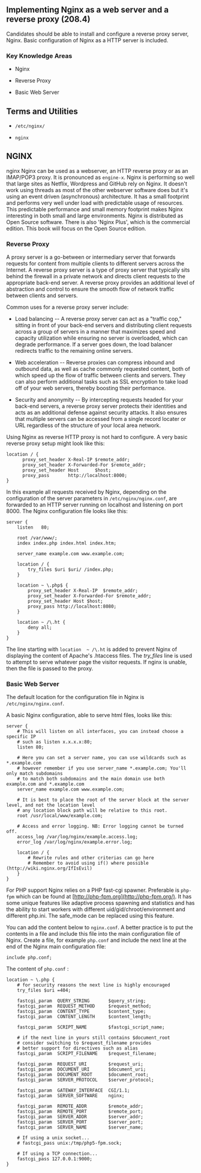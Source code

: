 ##  Implementing Nginx as a web server and a reverse proxy (208.4)

Candidates should be able to install and configure a reverse proxy
server, Nginx. Basic configuration of Nginx as a HTTP server is
included.

###   Key Knowledge Areas

- Nginx

- Reverse Proxy

- Basic Web Server

##  Terms and Utilities

-   `/etc/nginx/`

-   `nginx`

##  NGINX

nginx Nginx can be used as a webserver, an HTTP reverse proxy or as an
IMAP/POP3 proxy. It is pronounced as `engine-x`. Nginx is performing so
well that large sites as Netflix, Wordpress and GitHub rely on Nginx. It
doesn't work using threads as most of the other webserver software does
but it's using an event driven (asynchronous) architecture. It has a
small footprint and performs very well under load with predictable usage
of resources. This predictable performance and small memory footprint
makes Nginx interesting in both small and large environments. Nginx is
distributed as Open Source software. There is also 'Nginx Plus', which
is the commercial edition. This book will focus on the Open Source
edition.

###   Reverse Proxy

A proxy server is a go-between or intermediary server that forwards
requests for content from multiple clients to different servers across
the Internet. A reverse proxy server is a type of proxy server that
typically sits behind the firewall in a private network and directs
client requests to the appropriate back-end server. A reverse proxy
provides an additional level of abstraction and control to ensure the
smooth flow of network traffic between clients and servers.

Common uses for a reverse proxy server include:

-   Load balancing -- A reverse proxy server can act as a "traffic cop,"
    sitting in front of your back-end servers and distributing client
    requests across a group of servers in a manner that maximizes speed
    and capacity utilization while ensuring no server is overloaded,
    which can degrade performance. If a server goes down, the load
    balancer redirects traffic to the remaining online servers.

-   Web acceleration -- Reverse proxies can compress inbound and
    outbound data, as well as cache commonly requested content, both of
    which speed up the flow of traffic between clients and servers. They
    can also perform additional tasks such as SSL encryption to take
    load off of your web servers, thereby boosting their performance.

-   Security and anonymity -- By intercepting requests headed for your
    back-end servers, a reverse proxy server protects their identities
    and acts as an additional defense against security attacks. It also
    ensures that multiple servers can be accessed from a single record
    locater or URL regardless of the structure of your local area
    network.

Using Nginx as reverse HTTP proxy is not hard to configure. A very basic
reverse proxy setup might look like this:

    location / {
          proxy_set_header X-Real-IP $remote_addr;
          proxy_set_header X-Forwarded-For $remote_addr;
          proxy_set_header Host      $host;
          proxy_pass       http://localhost:8000;
    }
                    

In this example all requests received by Nginx, depending on the
configuration of the server parameters in `/etc/nginx/nginx.conf`, are
forwarded to an HTTP server running on localhost and listening on port
8000. The Nginx configuration file looks like this:

    server {
        listen   80; 

        root /var/www/; 
        index index.php index.html index.htm;

        server_name example.com www.example.com; 

        location / {
            try_files $uri $uri/ /index.php;
        }

        location ~ \.php$ {    
            proxy_set_header X-Real-IP  $remote_addr;
            proxy_set_header X-Forwarded-For $remote_addr;
            proxy_set_header Host $host;
            proxy_pass http://localhost:8080;
        }

        location ~ /\.ht {
            deny all;
        }
    }
                    

The line starting with `location  ~ /\.ht` is added to prevent Nginx of
displaying the content of Apache's .htaccess files. The *try\_files*
line is used to attempt to serve whatever page the visitor requests. If
nginx is unable, then the file is passed to the proxy.

###   Basic Web Server

The default location for the configuration file in Nginx is
`/etc/nginx/nginx.conf`.

A basic Nginx configuration, able to serve html files, looks like this:

    server {
        # This will listen on all interfaces, you can instead choose a specific IP
        # such as listen x.x.x.x:80;  
        listen 80;

        # Here you can set a server name, you can use wildcards such as *.example.com
        # however remember if you use server_name *.example.com; You'll only match subdomains
        # to match both subdomains and the main domain use both example.com and *.example.com
        server_name example.com www.example.com;

        # It is best to place the root of the server block at the server level, and not the location level
        # any location block path will be relative to this root. 
        root /usr/local/www/example.com;

        # Access and error logging. NB: Error logging cannot be turned off. 
        access_log /var/log/nginx/example.access.log;
        error_log /var/log/nginx/example.error.log;

        location / { 
            # Rewrite rules and other criterias can go here
            # Remember to avoid using if() where possible (http://wiki.nginx.org/IfIsEvil)
        }
    }
                    

For PHP support Nginx relies on a PHP fast-cgi spawner. Preferable is
`php-fpm` which can be found at
[http://php-fpm.org](http://php-fpm.org/). It has some unique features
like adaptive process spawning and statistics and has the ability to
start workers with different uid/gid/chroot/environment and different
php.ini. The safe\_mode can be replaced using this feature.

You can add the content below to `nginx.conf`. A better practice is to
put the contents in a file and include this file into the main
configuration file of Nginx. Create a file, for example `php.conf` and
include the next line at the end of the Nginx main configuration file:

    include php.conf;
                    

The content of `php.conf` :

    location ~ \.php {
        # for security reasons the next line is highly encouraged
        try_files $uri =404;

        fastcgi_param  QUERY_STRING       $query_string;
        fastcgi_param  REQUEST_METHOD     $request_method;
        fastcgi_param  CONTENT_TYPE       $content_type;
        fastcgi_param  CONTENT_LENGTH     $content_length;

        fastcgi_param  SCRIPT_NAME        $fastcgi_script_name;

        # if the next line in yours still contains $document_root
        # consider switching to $request_filename provides
        # better support for directives such as alias
        fastcgi_param  SCRIPT_FILENAME    $request_filename;

        fastcgi_param  REQUEST_URI        $request_uri;
        fastcgi_param  DOCUMENT_URI       $document_uri;
        fastcgi_param  DOCUMENT_ROOT      $document_root;
        fastcgi_param  SERVER_PROTOCOL    $server_protocol;

        fastcgi_param  GATEWAY_INTERFACE  CGI/1.1;
        fastcgi_param  SERVER_SOFTWARE    nginx;

        fastcgi_param  REMOTE_ADDR        $remote_addr;
        fastcgi_param  REMOTE_PORT        $remote_port;
        fastcgi_param  SERVER_ADDR        $server_addr;
        fastcgi_param  SERVER_PORT        $server_port;
        fastcgi_param  SERVER_NAME        $server_name;

        # If using a unix socket...
        # fastcgi_pass unix:/tmp/php5-fpm.sock;

        # If using a TCP connection...
        fastcgi_pass 127.0.0.1:9000;
    }       
                    
